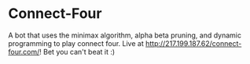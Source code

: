 # Connect-Four
A bot that uses the minimax algorithm, alpha beta pruning, and dynamic programming to play connect four.
Live at http://217.199.187.62/connect-four.com/! Bet you can't beat it :)
